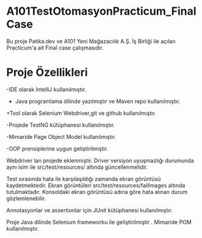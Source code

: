 # A101TestOtomasyonPracticum_FinalCase
Bu proje Patika.dev ve A101 Yeni Mağazacılık A.Ş. İş Birliği ile açılan Practicum'a ait Final case çalışmasıdır.

# Proje Özellikleri
-IDE olarak IntelliJ kullanılmıştır.  

+ Java programlama dilinde yazılmıştır ve Maven repo kullanılmıştır.

+Tool olarak Selenium Webdriver,git ve github kullanılmıştır.

-Projede TestNG kütüphanesi kullanılmıştır.

-Mimaride Page Object Model kullanılmıştır.

-OOP prensiplerine uygun geliştirilmiştir.

Webdriver ları projede eklenmiştir. Driver versiyon uyuşmazlığı durumunda aynı isim ile src/test/resources/ altında güncellenmelidir.

Test sırasında hata ile karşılaşıldığı zamanda ekran görüntüsü kaydetmektedir. Ekran görüntüleri src/test/resources/failImages altında tutulmaktadır. Konsoldaki ekran görüntüsü adına göre hata alınan durum gözlemlenebilir.

Annotasyonlar ve assertionlar için JUnit kütüphanesi kullanılmıştır.

Proje Java dilinde Selenium frameworku ile geliştirilmiştir . Mimaride POM kullanılmıştır.
